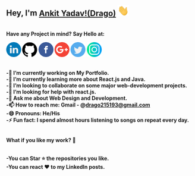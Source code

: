 ## Hey, I'm [Ankit Yadav!(Drago)](https://drago215193.github.io/) <img src="https://github.com/Drago215193/Drago215193/blob/main/logos/Hi.gif" width="30px">
<br>
<strong><strong>Have any Project in mind? <b>Say Hello at:<b>  </strong></strong><br>

<a href="https://www.linkedin.com/in/ankit-yadav-1682b01bb/"><img src="https://github.com/Drago215193/Drago215193/blob/main/logos/linkedin.png" width="40"/></a>
<a href="https://github.com/Drago215193"><img src="https://github.com/Drago215193/Drago215193/blob/main/logos/github-logo.png" width="40"/></a>
<a href="https://www.facebook.com/drago215193/"><img src="https://github.com/Drago215193/Drago215193/blob/main/logos/facebook.png" width="40"/></a>
<a href="mailto:ankityadav215193@gmail.com"><img src="https://github.com/Drago215193/Drago215193/blob/main/logos/google-plus.png" width="40"/></a>
<a href="https://twitter.com/Drago215193/"><img src="https://github.com/Drago215193/Drago215193/blob/main/logos/twitter.png" width="40"/></a>
<a href="https://www.instagram.com/__a_n_k_i_t_._/"><img src="https://github.com/Drago215193/Drago215193/blob/main/logos/instagram.png" width="40"/></a><br><br>


-🔭 I’m currently working on My Portfolio.<br>
-🌱 I’m currently learning more about React.js and Java.<br>
-👯 I’m looking to collaborate on some major web-development projects.<br>
-🤔 I’m looking for help with react.js.<br>
-💬 Ask me about Web Design and Development.<br>
-📫 How to reach me: Gmail - @drago215193@gmail.com <br>
-😄 Pronouns: He/His <br>
-⚡ Fun fact: I spend almost hours listening to songs on repeat every day. <br><br>


<strong><strong>What if you like my work? 🤩 </strong></strong><br><br>

-You can Star ⭐ the repositories you like.<br>
-You can react ❤️ to my LinkedIn posts.<br>
